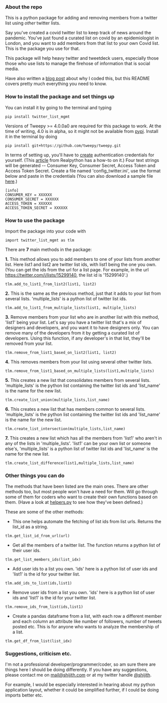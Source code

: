 ### About the repo 

This is a python package for adding and removing members from a twitter list using *other* twitter lists.

Say you've created a covid twitter list to keep track of news around the pandemic. You've just found a curated list on covid by an epidemiologist in London, and you want to add members from that list to your own Covid list. This is the package you use for that.

This package will help heavy twitter and tweetdeck users, especially those those who use lists to manage the firehose of information that is social media.

Have also written a [blog post](http://shijith.com/blog/twitter-list-management/) about why I coded this, but this README covers pretty much everything you need to know.


### How to install the package and set things up

You can install it by going to the terminal and typing  
```
pip install twitter_list_mgmt
```

Versions of Tweepy >= 4.0.0a0 are required for this package to work. At the time of writing, 4.0 is in alpha, so it might not be available from [pypi](https://pypi.org/project/tweepy/#history). Install it in the terminal by doing
```
pip install git+https://github.com/tweepy/tweepy.git
```

In terms of setting up, you'll have to [create](https://developer.twitter.com/) authentication credentials for yourself. (This [article](https://realpython.com/twitter-bot-python-tweepy/) from Realpython has a how-to on it.) Four text strings will be generated -- Consumer Key, Consumer Secret, Access Token and Access Token Secret. Create a file named 'config_twitter.ini', use the format below and paste in the credentials (You can also download a sample file [here](twitter_list_mgmt/config_twitter.ini).)

```
[info]
CONSUMER_KEY = XXXXXX
CONSUMER_SECRET = XXXXXX
ACCESS_TOKEN = XXXXXX
ACCESS_TOKEN_SECRET = XXXXXX
```

### How to use the package  
  
Import the package into your code with
```
import twitter_list_mgmt as tlm
```

There are **7** main methods in the package:  

**1.** This method allows you to add members to one of your lists from another list. Here list1 and list2 are twitter list ids, with list1 being the one you own. (You can get the ids from the url for a list page. For example, in the url https://twitter.com/i/lists/15299140, the list id is '15299140'.)
```
tlm.add_to_list1_from_list2(list1, list2)
```

**2.** This is the same as the previous method, just that it adds to your list from several lists. 'multiple_lists' is a python list of twitter list ids.
```
tlm.add_to_list1_from_multiple_lists(list1, multiple_lists)
```

**3.** Remove members from your list who are in another list with this method, 'list1' being your list. Let's say you have a twitter list that's a mix of designers and developers, and you want it to have designers only. You can remove many of the developers from it by getting a curated list of developers. Using this function, if any developer's in that list, they'll be removed from your list.
```
tlm.remove_from_list1_based_on_list2(list1, list2)
```

**4.** This removes members from your list using several other twitter lists.
```
tlm.remove_from_list1_based_on_multiple_lists(list1,multiple_lists)
```

**5.** This creates a new list that consolidates members from several lists. 'multiple_lists' is the python list containing the twitter list ids and 'list_name' is the name for the new list.
```
tlm.create_list_union(multiple_lists,list_name)
```

**6.** This creates a new list that has members common to several lists. 'multiple_lists' is the python list containing the twitter list ids and 'list_name' is the name for the new list.
```
tlm.create_list_intersection(multiple_lists,list_name)
```

**7.** This creates a new list which has all the members from 'list1' who aren't in any of the lists in 'multiple_lists'. 'list1' can be your own list or someone else's, 'multiple_lists' is a python list of twitter list ids and 'list_name' is the name for the new list.
```
tlm.create_list_difference(list1,multiple_lists,list_name)
```

### Other things you can do

The methods that have been listed are the main ones. There are other methods too, but most people won't have a need for them. Will go through some of them for coders who want to create their own functions based on them. (Have a look at [helpers.py](twitter_list_mgmt/helpers.py) to see how they've been defined.)

These are some of the other methods:  
  
* This one helps automate the fetching of list ids from list urls. Returns the list_id as a string.
```
tlm.get_list_id_from_url(url)
```

* Get all the members of a twitter list. The function returns a python list of their user ids.
```
tlm.get_list_members_ids(list_idx)
```

* Add user ids to a list you own. 'ids' here is a python list of user ids and 'list1' is the id for your twitter list.
```
tlm.add_ids_to_list(ids,list1)
```

* Remove user ids from a list you own. 'ids' here is a python list of user ids and 'list1' is the id for your twitter list.
```
tlm.remove_ids_from_list(ids,list1)
```

* Create a pandas dataframe from a list, with each row a different member and each column an attribute like number of followers, number of tweets posted etc. This is for anyone who wants to analyze the membership of a list.
```
tlm.get_df_from_list(list_idx)
```

### Suggestions, criticism etc.
I'm not a professional developer/programmer/coder, so am sure there are things here I should be doing differently. If you have any suggestions, please contact me on mail@shijith.com or at my twitter handle [@shijith](https://twitter.com/shijith).

For example, I would be especially interested in hearing about my python application layout, whether it could be simplified further, if I could be doing imports better etc.
